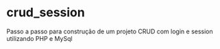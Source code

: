 # crud_session
Passo a passo para construção de um projeto CRUD com login e session utilizando PHP e MySql
